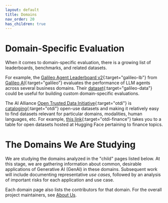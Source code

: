 ```yaml
---
layout: default
title: Domains
nav_order: 20
has_children: true
---
```


# Domain-Specific Evaluation

When it comes to domain-specific evaluation, there is a growing list of leaderboards, benchmarks, and related datasets. 

For example, the [Galileo Agent Leaderboard v2](https://huggingface.co/spaces/galileo-ai/agent-leaderboard){:target="galileo-lb"} from [Galileo AI](https://galileo.ai){:target="galileo"} evaluates the performance of LLM agents across several business domains. Their [dataset](https://huggingface.co/datasets/galileo-ai/agent-leaderboard-v2){:target="galileo-data"} could be useful for building custom domain-specific evaluations.

The AI Alliance [Open Trusted Data Initiative](https://the-ai-alliance.github.io/open-trusted-data-initiative/){:target="otdi"} is [cataloging](https://the-ai-alliance.github.io/open-trusted-data-initiative/catalog/){:target="otdi"} open-use datasets and making it relatively easy to find datasets relevant for particular domains, modalities, human languages, etc. For example, [this link](https://the-ai-alliance.github.io/open-trusted-data-initiative/catalog/domain/#finance){:target="otdi-finance"} takes you to a table for open datasets hosted at Hugging Face pertaining to finance topics.

# The Domains We Are Studying

We are studying the domains analyzed in the "child" pages listed below. At this stage, we are gathering information about common, desirable applications of Generative AI (GenAI) in these domains. Subsequent work will include documenting representative _use cases_, followed by an analysis of important risks for each application and use case.

Each domain page also lists the contributors for that domain. For the overall project maintainers, see [About Us]({{site.baseurl}}/about).
